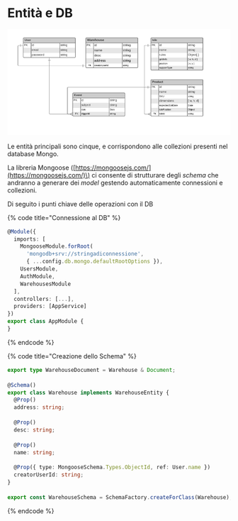 # Entità e DB

![Schema a livello logico della struttura dati](.gitbook/assets/image.png)

Le entità principali sono cinque, e corrispondono alle collezioni presenti nel database Mongo.

La libreria Mongoose \([https://mongoosejs.com/](https://mongoosejs.com/)\) ci consente di strutturare degli _schema_ che andranno a generare dei _model_ gestendo automaticamente connessioni e collezioni.

Di seguito i punti chiave delle operazioni con il DB

{% code title="Connessione al DB" %}
```typescript
@Module({
  imports: [
    MongooseModule.forRoot(
      'mongodb+srv://stringadiconnessione',
      { ...config.db.mongo.defaultRootOptions }),
    UsersModule,
    AuthModule,
    WarehousesModule
  ],
  controllers: [...],
  providers: [AppService]
})
export class AppModule {
}
```
{% endcode %}

{% code title="Creazione dello Schema" %}
```typescript
export type WarehouseDocument = Warehouse & Document;

@Schema()
export class Warehouse implements WarehouseEntity {
  @Prop()
  address: string;

  @Prop()
  desc: string;

  @Prop()
  name: string;

  @Prop({ type: MongooseSchema.Types.ObjectId, ref: User.name })
  creatorUserId: string;
}

export const WarehouseSchema = SchemaFactory.createForClass(Warehouse);
```
{% endcode %}

